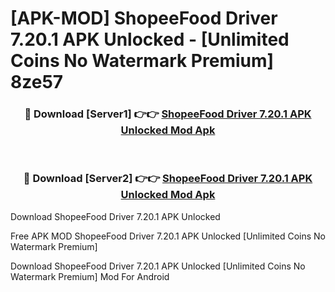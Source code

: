 # [APK-MOD] ShopeeFood Driver 7.20.1 APK Unlocked - [Unlimited Coins No Watermark Premium] 8ze57



<div align="center">
<h3>🔴 Download [Server1] 👉👉 <a href="https://momento.my/?title=ShopeeFood_Driver_7.20.1_APK_Unlocked">ShopeeFood Driver 7.20.1 APK Unlocked Mod Apk</a></h3><br>

<h3>🔴 Download [Server2] 👉👉 <a href="https://momento.my/?title=ShopeeFood_Driver_7.20.1_APK_Unlocked">ShopeeFood Driver 7.20.1 APK Unlocked Mod Apk</a></h3>
</div>



Download ShopeeFood Driver 7.20.1 APK Unlocked 

Free APK MOD ShopeeFood Driver 7.20.1 APK Unlocked [Unlimited Coins No Watermark Premium]

Download ShopeeFood Driver 7.20.1 APK Unlocked [Unlimited Coins No Watermark Premium] Mod For Android
